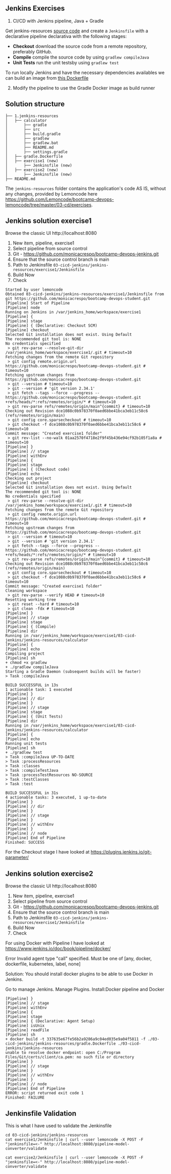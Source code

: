 ## Jenkins Exercises

1. CI/CD with Jenkins pipeline, Java + Gradle
 
Get jenkins-resources [source code](./jenkins-resources) and create a `Jenkinsfile` with a declarative pipeline declarativa with the following stages:
 
* **Checkout** download the source code from a remote repository, preferably GitHub.
* **Compile** compile the source code by using `gradlew compileJava`
* **Unit Tests** run the unit testsby using `gradlew test`
 
To run locally Jenkins and have the necessary dependencies availables we can build an image from [this Dockerfile](./jenkins-resources/gradle.Dockerfile)
 
2. Modify the pipeline to use the Gradle Docker image as build runner

## Solution structure 

```
├── 1.jenkins-resources
│   ├── calculator
│   	├── gradle
│   	├── src
│   	├── build.gradle
│   	├── gradlew
│   	├── gradlew.bat
│   	├── README.md
│   	├── settings.gradle
│   ├── gradle.Dockerfile
│   ├── exercise1 (new)
│   	├── Jenkinsfile (new)
│   ├── exercise2 (new)
│   	├── Jenkinsfile (new)
├── README.md
```

The `jenkins-resources` folder contains the application's code AS IS, without any changes, provided by Lemoncode here https://github.com/Lemoncode/bootcamp-devops-lemoncode/tree/master/03-cd/exercises. 


## Jenkins solution exercise1

Browse the classic UI http://localhost:8080

1. New item, pipeline, exercise1
2. Select pipeline from source control
3. Git - https://github.com/monicacrespo/bootcamp-devops-jenkins.git
4. Ensure that the source control branch is main
5. Path to Jenkinsfile `03-cicd-jenkins/jenkins-resources/exercise1/Jenkinsfile`
6. Build Now
7. Check
```
Started by user lemoncode
Obtained 03-cicd-jenkins/jenkins-resources/exercise1/Jenkinsfile from git https://github.com/monicacrespo/bootcamp-devops-student.git
[Pipeline] Start of Pipeline
[Pipeline] node
Running on Jenkins in /var/jenkins_home/workspace/exercise1
[Pipeline] {
[Pipeline] stage
[Pipeline] { (Declarative: Checkout SCM)
[Pipeline] checkout
Selected Git installation does not exist. Using Default
The recommended git tool is: NONE
No credentials specified
 > git rev-parse --resolve-git-dir /var/jenkins_home/workspace/exercise1/.git # timeout=10
Fetching changes from the remote Git repository
 > git config remote.origin.url https://github.com/monicacrespo/bootcamp-devops-student.git # timeout=10
Fetching upstream changes from https://github.com/monicacrespo/bootcamp-devops-student.git
 > git --version # timeout=10
 > git --version # 'git version 2.34.1'
 > git fetch --tags --force --progress -- https://github.com/monicacrespo/bootcamp-devops-student.git +refs/heads/*:refs/remotes/origin/* # timeout=10
 > git rev-parse refs/remotes/origin/main^{commit} # timeout=10
Checking out Revision dce1088c0b978370f0aed6bbe41bca3eb11c58c6 (refs/remotes/origin/main)
 > git config core.sparsecheckout # timeout=10
 > git checkout -f dce1088c0b978370f0aed6bbe41bca3eb11c58c6 # timeout=10
Commit message: "Created exercise1 folder"
 > git rev-list --no-walk 01aa2570f4718e2f9f45b436e94cf92b105f1a8a # timeout=10
[Pipeline] }
[Pipeline] // stage
[Pipeline] withEnv
[Pipeline] {
[Pipeline] stage
[Pipeline] { (Checkout code)
[Pipeline] echo
Checking out project
[Pipeline] checkout
Selected Git installation does not exist. Using Default
The recommended git tool is: NONE
No credentials specified
 > git rev-parse --resolve-git-dir /var/jenkins_home/workspace/exercise1/.git # timeout=10
Fetching changes from the remote Git repository
 > git config remote.origin.url https://github.com/monicacrespo/bootcamp-devops-student.git # timeout=10
Fetching upstream changes from https://github.com/monicacrespo/bootcamp-devops-student.git
 > git --version # timeout=10
 > git --version # 'git version 2.34.1'
 > git fetch --tags --force --progress -- https://github.com/monicacrespo/bootcamp-devops-student.git +refs/heads/*:refs/remotes/origin/* # timeout=10
 > git rev-parse refs/remotes/origin/main^{commit} # timeout=10
Checking out Revision dce1088c0b978370f0aed6bbe41bca3eb11c58c6 (refs/remotes/origin/main)
 > git config core.sparsecheckout # timeout=10
 > git checkout -f dce1088c0b978370f0aed6bbe41bca3eb11c58c6 # timeout=10
Commit message: "Created exercise1 folder"
Cleaning workspace
 > git rev-parse --verify HEAD # timeout=10
Resetting working tree
 > git reset --hard # timeout=10
 > git clean -fdx # timeout=10
[Pipeline] }
[Pipeline] // stage
[Pipeline] stage
[Pipeline] { (Compile)
[Pipeline] dir
Running in /var/jenkins_home/workspace/exercise1/03-cicd-jenkins/jenkins-resources/calculator
[Pipeline] {
[Pipeline] echo
Compiling project
[Pipeline] sh
+ chmod +x gradlew
+ ./gradlew compileJava
Starting a Gradle Daemon (subsequent builds will be faster)
> Task :compileJava

BUILD SUCCESSFUL in 13s
1 actionable task: 1 executed
[Pipeline] }
[Pipeline] // dir
[Pipeline] }
[Pipeline] // stage
[Pipeline] stage
[Pipeline] { (Unit Tests)
[Pipeline] dir
Running in /var/jenkins_home/workspace/exercise1/03-cicd-jenkins/jenkins-resources/calculator
[Pipeline] {
[Pipeline] echo
Running unit tests
[Pipeline] sh
+ ./gradlew test
> Task :compileJava UP-TO-DATE
> Task :processResources
> Task :classes
> Task :compileTestJava
> Task :processTestResources NO-SOURCE
> Task :testClasses
> Task :test

BUILD SUCCESSFUL in 31s
4 actionable tasks: 3 executed, 1 up-to-date
[Pipeline] }
[Pipeline] // dir
[Pipeline] }
[Pipeline] // stage
[Pipeline] }
[Pipeline] // withEnv
[Pipeline] }
[Pipeline] // node
[Pipeline] End of Pipeline
Finished: SUCCESS
```

For the Checkout stage I have looked at https://plugins.jenkins.io/git-parameter/

## Jenkins solution exercise2

Browse the classic UI http://localhost:8080

1. New item, pipeline, exercise1
2. Select pipeline from source control
3. Git - https://github.com/monicacrespo/bootcamp-devops-jenkins.git
4. Ensure that the source control branch is main
5. Path to Jenkinsfile `03-cicd-jenkins/jenkins-resources/exercise1/Jenkinsfile`
6. Build Now
7. Check

For using Docker with Pipeline I have looked at https://www.jenkins.io/doc/book/pipeline/docker/

Error Invalid agent type "call" specified. Must be one of [any, docker, dockerfile, kubernetes, label, none]

Solution: You should install docker plugins to be able to use Docker in Jenkins.

Go to manage Jenkins.
Manage Plugins.
Install:Docker pipeline and Docker


```
[Pipeline] }
[Pipeline] // stage
[Pipeline] withEnv
[Pipeline] {
[Pipeline] stage
[Pipeline] { (Declarative: Agent Setup)
[Pipeline] isUnix
[Pipeline] readFile
[Pipeline] sh
+ docker build -t 337635e67fe56b2a9286a9c04ed035e9a04f5811 -f ./03-cicd-jenkins/jenkins-resources/gradle.Dockerfile ./03-cicd-jenkins/jenkins-resources
unable to resolve docker endpoint: open C:/Program Files/Git/certs/client/ca.pem: no such file or directory
[Pipeline] }
[Pipeline] // stage
[Pipeline] }
[Pipeline] // withEnv
[Pipeline] }
[Pipeline] // node
[Pipeline] End of Pipeline
ERROR: script returned exit code 1
Finished: FAILURE
```


## Jenkinsfile Validation
This is what I have used to validate the Jenkinsfile

```
cd 03-cicd-jenkins/jenkins-resources
cat exercise1/Jenkinsfile | curl --user lemoncode -X POST -F "jenkinsfile=<-" http://localhost:8080/pipeline-model-converter/validate
```

```
cat exercise2/Jenkinsfile | curl --user lemoncode -X POST -F "jenkinsfile=<-" http://localhost:8080/pipeline-model-converter/validate
```